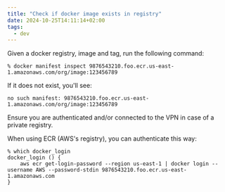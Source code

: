 ```yaml
---
title: "Check if docker image exists in registry"
date: 2024-10-25T14:11:14+02:00
tags:
  - dev
---
```


Given a docker registry, image and tag, run the following command:


```shell
% docker manifest inspect 9876543210.foo.ecr.us-east-1.amazonaws.com/org/image:123456789
```

If it does not exist, you'll see:

```
no such manifest: 9876543210.foo.ecr.us-east-1.amazonaws.com/org/image:123456789
```

Ensure you are authenticated and/or connected to the VPN in case of a private registry.

When using ECR (AWS's registry), you can authenticate this way:

```shell
% which docker_login
docker_login () {
	aws ecr get-login-password --region us-east-1 | docker login --username AWS --password-stdin 9876543210.foo.ecr.us-east-1.amazonaws.com
}
```
